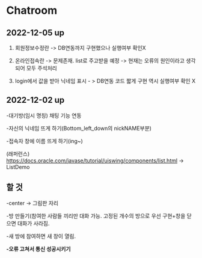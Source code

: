 # Chatroom

## 2022-12-05 up
1. 회원정보수정란 -> DB연동까지 구현했으나 실행여부 확인X

2. 온라인접속란 -> 문제존재. list로 주고받을 예정 -> 현재는 오류의 원인이라고 생각되어 모두 주석처리

3. login에서 값을 받아 닉네임 표시 - > DB연동 코드 짧게 구현 역시 실행여부 확인 X

## 2022-12-02 up
-대기방(임시 명칭) 채팅 기능 연동

-자신의 닉네임 뜨게 하기(Bottom_left_down의 nickNAME부분)

-접속자 창에 이름 뜨게 하기(ing~)

(래퍼런스) https://docs.oracle.com/javase/tutorial/uiswing/components/list.html -> ListDemo



## 할 것
-center -> 그림판 자리

-방 만들기(참여한 사람들 끼리만 대화 가능. 고정된 개수의 방으로 우선 구현+창을 닫으면 대화가 사라짐.

-새 방에 참여하면 새 창이 열림.

**-오류 고쳐서 통신 성공시키기**
